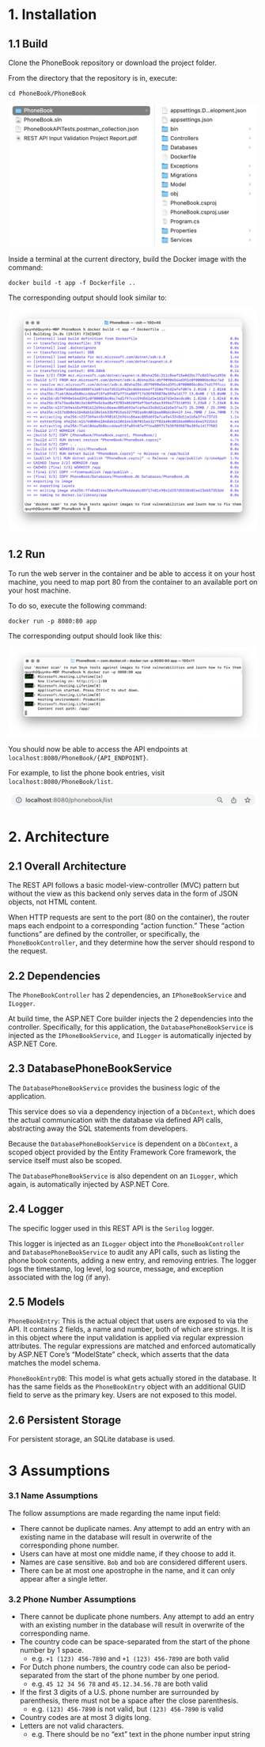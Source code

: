 # 1. Installation
## 1.1 Build

Clone the PhoneBook repository or download the project folder.

From the directory that the repository is in, execute:

```
cd PhoneBook/PhoneBook
```

![Current working directory](./img/img_0.png)

Inside a terminal at the current directory, build the Docker image with the command:

```
docker build -t app -f Dockerfile ..
```

The corresponding output should look similar to:

![Output of Docker build](./img/img_1.png)

## 1.2 Run

To run the web server in the container and be able to access it on your host machine, you need to map port 80 from the container to an available port on your host machine.

To do so, execute the following command:

```
docker run -p 8080:80 app
```

The corresponding output should look like this:

![Output of Docker run](./img/img_2.png)

You should now be able to access the API endpoints at `localhost:8080/PhoneBook/{API_ENDPOINT}`. 

For example, to list the phone book entries, visit `localhost:8080/PhoneBook/list`.

![Sample browser URL field](./img/img_3.png)

# 2. Architecture 
## 2.1 Overall Architecture

The REST API follows a basic model-view-controller (MVC) pattern but without the view as this backend only serves data in the form of JSON objects, not HTML content. 

When HTTP requests are sent to the port (80 on the container), the router maps each endpoint to a corresponding “action function.” 
These “action functions” are defined by the controller, or specifically, the `PhoneBookController`, and they determine how the server should respond to the request.

## 2.2 Dependencies

The `PhoneBookController` has 2 dependencies, an `IPhoneBookService` and `ILogger`. 

At build time, the ASP.NET Core builder injects the 2 dependencies into the controller. 
Specifically, for this application, the `DatabasePhoneBookService` is injected as the `IPhoneBookService`, and `ILogger` is automatically injected by ASP.NET Core.

## 2.3 DatabasePhoneBookService

The `DatabasePhoneBookService` provides the business logic of the application. 

This service does so via a dependency injection of a `DbContext`, which does the actual communication with the database via defined API calls, abstracting away the SQL statements from developers. 

Because the `DatabasePhoneBookService` is dependent on a `DbContext`, a scoped object provided by the Entity Framework Core framework, the service itself must also be scoped. 

The `DatabasePhoneBookService` is also dependent on an `ILogger`, which again, is automatically injected by ASP.NET Core.

## 2.4 Logger

The specific logger used in this REST API is the `Serilog` logger. 

This logger is injected as an `ILogger` object into the `PhoneBookController` and `DatabasePhoneBookService` to audit any API calls, such as listing the phone book contents, adding a new entry, 
and removing entries. The logger logs the timestamp, log level, log source, message, and exception associated with the log (if any).

## 2.5 Models

`PhoneBookEntry`: This is the actual object that users are exposed to via the API. 
It contains 2 fields, a name and number, both of which are strings. 
It is in this object where the input validation is applied via regular expression attributes. 
The regular expressions are matched and enforced automatically by ASP.NET Core’s “ModelState” check, which asserts that the data matches the model schema.

`PhoneBookEntryDB`: This model is what gets actually stored in the database. 
It has the same fields as the `PhoneBookEntry` object with an additional GUID field to serve as the primary key. Users are not exposed to this model.

## 2.6 Persistent Storage

For persistent storage, an SQLite database is used.

# 3  Assumptions
### 3.1 Name Assumptions

The follow assumptions are made regarding the name input field:
- There cannot be duplicate names. Any attempt to add an entry with an existing name in the database will result in overwrite of the corresponding phone number.
- Users can have at most one middle name, if they choose to add it.
- Names are case sensitive. `Bob` and `bob` are considered different users.
- There can be at most one apostrophe in the name, and it can only appear after a single letter.

### 3.2 Phone Number Assumptions
- There cannot be duplicate phone numbers. Any attempt to add an entry with an existing number in the database will result in overwrite of the corresponding name.
- The country code can be space-separated from the start of the phone number by 1 space.
  - e.g. `+1 (123) 456-7890` and `+1 (123) 456-7890` are both valid
- For Dutch phone numbers, the country code can also be period-separated from the start of the phone number by one period.
  - e.g. `45 12 34 56 78` and `45.12.34.56.78` are both valid
- If the first 3 digits of a U.S. phone number are surrounded by parenthesis, there must not be a space after the close parenthesis.
  - e.g. `(123) 456-7890` is not valid, but `(123) 456-7890` is valid
- Country codes are at most 3 digits long.
- Letters are not valid characters.
  - e.g. There should be no “ext” text in the phone number input string

